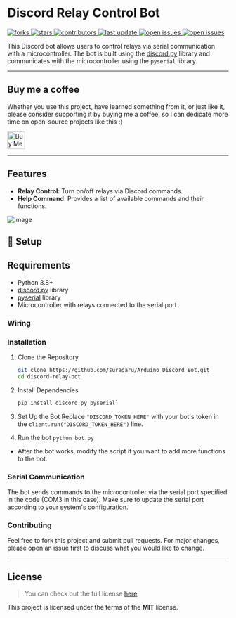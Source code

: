 # Discord Relay Control Bot

<!-- Badges -->
<p>
  <a href="https://github.com/suragaru/Arduino_Discord_Bot/network/members">
    <img src="https://img.shields.io/github/forks/suragaru/Arduino_Discord_Bot" alt="forks" />
  </a>
  <a href="https://github.com/suragaru/Arduino_Discord_Bot/stargazers">
    <img src="https://img.shields.io/github/stars/suragaru/Arduino_Discord_Bot" alt="stars" />
  </a>
  <a href="https://github.com/suragaru/Arduino_Discord_Bot/graphs/contributors">
    <img src="https://img.shields.io/github/contributors/suragaru/Arduino_Discord_Bot" alt="contributors" />
  </a>
  <a href="">
    <img src="https://img.shields.io/github/last-commit/suragaru/Arduino_Discord_Bot" alt="last update" />
  </a>
  <a href="https://github.com/suragaru/Arduino_Discord_Bot/issues/">
    <img src="https://img.shields.io/github/issues/suragaru/Arduino_Discord_Bot" alt="open issues" />
  </a>  
  <a href="https://github.com/suragaru/Arduino_Discord_Bot/blob/main/LICENSE.md">
    <img src="https://img.shields.io/github/license/suragaru/Arduino_Discord_Bot.svg" alt="open issues" />
  </a>  
</p>

This Discord bot allows users to control relays via serial communication with a microcontroller. The bot is built using the [discord.py](https://github.com/Rapptz/discord.py) library and communicates with the microcontroller using the `pyserial` library.

---

## Buy me a coffee

Whether you use this project, have learned something from it, or just like it, please consider supporting it by buying me a coffee, so I can dedicate more time on open-source projects like this :)

<!---<a href="https://www.buymeacoffee.com/igorantun" target="_blank"><img src="https://www.buymeacoffee.com/assets/img/custom_images/orange_img.png" alt="Buy Me A Coffee" style="height: auto !important;width: auto !important;" ></a>--->

<a href="https://ko-fi.com/suragarucoffee"> <img src="https://cdn.ko-fi.com/cdn/kofi3.png?v=3" alt="Buy Me A Coffee" height="40" width="auto"/></a>

---

## Features
- **Relay Control**: Turn on/off relays via Discord commands.
- **Help Command**: Provides a list of available commands and their functions.

![image](https://github.com/user-attachments/assets/00673070-8c9a-4131-8938-64826f00552f)


## :toolbox: Setup

## Requirements

- Python 3.8+
- [discord.py](https://pypi.org/project/discord.py/) library
- [pyserial](https://pypi.org/project/pyserial/) library
- Microcontroller with relays connected to the serial port
  
### Wiring

### Installation

1. Clone the Repository
   ```bash
   git clone https://github.com/suragaru/Arduino_Discord_Bot.git
   cd discord-relay-bot


2. Install Dependencies
   ```bash
   pip install discord.py pyserial`


4. Set Up the Bot
Replace `"DISCORD_TOKEN_HERE"` with your bot's token in the `client.run("DISCORD_TOKEN_HERE")` line.

5. Run the bot
`python bot.py`
- After the bot works, modify the script if you want to add more functions to the bot.

### Serial Communication
The bot sends commands to the microcontroller via the serial port specified in the code (COM3 in this case). Make sure to update the serial port according to your system's configuration.

### Contributing
Feel free to fork this project and submit pull requests. For major changes, please open an issue first to discuss what you would like to change.

---

## License
>You can check out the full license [here](https://github.com/suragaru/Arduino_Discord_Bot/blob/main/LICENSE.md)

This project is licensed under the terms of the **MIT** license.



